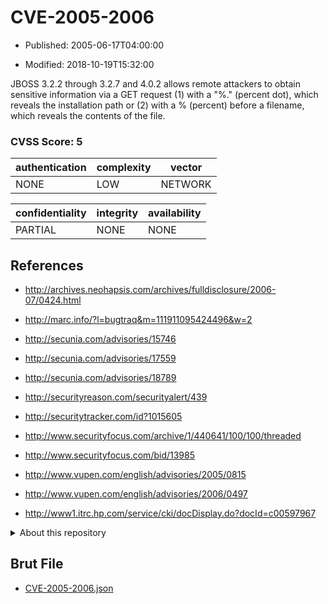 # CVE-2005-2006

- Published: 2005-06-17T04:00:00

- Modified: 2018-10-19T15:32:00

JBOSS 3.2.2 through 3.2.7 and 4.0.2 allows remote attackers to obtain sensitive information via a GET request (1) with a "%." (percent dot), which reveals the installation path or (2) with a % (percent) before a filename, which reveals the contents of the file.

### CVSS Score: **5**

| authentication | complexity | vector |
| --- | --- | --- |
| NONE | LOW | NETWORK |

| confidentiality | integrity | availability |
| --- | --- | --- |
| PARTIAL | NONE | NONE |

## References

* http://archives.neohapsis.com/archives/fulldisclosure/2006-07/0424.html

* http://marc.info/?l=bugtraq&m=111911095424496&w=2

* http://secunia.com/advisories/15746

* http://secunia.com/advisories/17559

* http://secunia.com/advisories/18789

* http://securityreason.com/securityalert/439

* http://securitytracker.com/id?1015605

* http://www.securityfocus.com/archive/1/440641/100/100/threaded

* http://www.securityfocus.com/bid/13985

* http://www.vupen.com/english/advisories/2005/0815

* http://www.vupen.com/english/advisories/2006/0497

* http://www1.itrc.hp.com/service/cki/docDisplay.do?docId=c00597967

<details>
<summary>About this repository</summary> 

  This repository is part of the project [Live Hack CVE](https://github.com/Live-Hack-CVE). Main website can be found [www.live-hack.org](https://www.live-hack.org) 
  
  Made by [Sn0wAlice](https://github.com/Sn0wAlice) for the people that care about security and need to have a feed of the latest CVEs. Hope you enjoy it, don't forget to star the repo and follow me on [Twitter](https://twitter.com/Sn0wAlice) and [Github](https://github.com/Sn0wAlice). And that is my [personnal website](https://www.alice-snow.me/)

  - [Home Page](https://github.com/Live-Hack-CVE)
  - [Framework](https://github.com/Live-Hack-CVE/cve-framework)
  - [CVE database](https://github.com/Live-Hack-CVE/full_database)
  - [Changelog](https://github.com/Live-Hack-CVE/Changelog)
</details>

## Brut File

* [CVE-2005-2006.json](https://raw.githubusercontent.com/Live-Hack-CVE/full_database/main/cves/2005/CVE-2005-2006.json)

